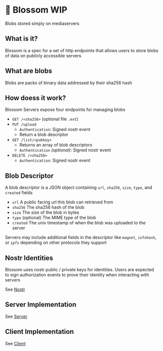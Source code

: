 # 🌸 Blossom WIP

Blobs stored simply on mediaservers

## What is it?

Blossom is a spec for a set of http endpoints that allows users to store blobs of data on publicly accessible servers

## What are blobs

Blobs are packs of binary data addressed by their sha256 hash

## How doess it work?

Blossom Servers expose four endpoints for managing blobs

- `GET /<sha256>` (optional file `.ext`)
- `PUT /upload`
  - `Authentication`: Signed nostr event
  - Return a blob descriptor
- `GET /list/<pubkey>`
  - Returns an array of blob descriptors
  - `Authentication` _(optional)_: Signed nostr event
- `DELETE /<sha256>`
  - `Authentication`: Signed nostr event

## Blob Descriptor

A blob descriptor is a JSON object containing `url`, `sha256`, `size`, `type`, and `created` fields

- `url` A public facing url this blob can retrieved from
- `sha256` The sha256 hash of the blob
- `size` The size of the blob in bytes
- `type` (optional) The MIME type of the blob
- `created` The unix timestamp of when the blob was uploaded to the server

Servers may include additional fields in the descriptor like `magnet`, `infohash`, or `ipfs` depending on other protocols they support

## Nostr Identities

Blossom uses nostr public / private keys for identities. Users are expected to sign authorization events to prove their identity when interacting with servers

See [Nostr](./Nostr.md)

## Server Implementation

See [Server](./Server.md)

## Client Implementation

See [Client](./Client.md)
